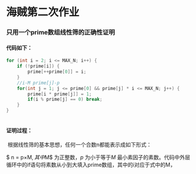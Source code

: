 # 海贼第二次作业

### 只用一个prime数组线性筛的正确性证明

#### 代码如下：

```c
for (int i = 2; i <= MAX_N; i++) {
    if (!prime[i]) {
        prime[++prime[0]] = i;
    }
    //i-M prime[j]-p
    for(int j = 1; j <= prime[0] && prime[j] * i <= MAX_N; j++) {
        prime[i * prime[j]] = 1;
        if(i % prime[j] == 0) break;
    }
}
   
```

#### 证明过程：

​	根据线性筛的基本思想，任何一个合数n都能表示成如下形式：

$ n = p×M$, 其中$M$ 为正整数，$p$ 为小于等于$M$ 最小素因子的素数。代码中外层循环中的if语句将素数从小到大填入prime数组，其中的i对应于式中的M，